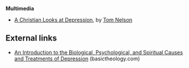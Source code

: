 
**Multimedia**

-   [A Christian Looks at Depression](http://www.dts.edu/media/play/?MediaItemID=6db48678-0bfc-4b68-bb02-578cb5f41c70),
    by [Tom Nelson](Tom_Nelson "Tom Nelson")

## External links

-   [An Introduction to the Biological, Psychological, and Spiritual Causes and Treatments of Depression](http://basictheology.com/articles/An_Introduction_to_Depression/)
    (basictheology.com)



